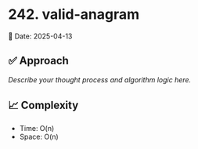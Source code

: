 # 242. valid-anagram

📅 Date: 2025-04-13

## ✅ Approach

_Describe your thought process and algorithm logic here._

## 📈 Complexity

- Time: O(n)
- Space: O(n)
